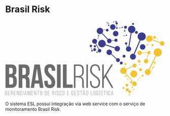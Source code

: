 <!-- TITLE: Integração Brasil Risk -->
<!-- SUBTITLE: A quick summary of Integracao Brasil Risk -->

# Brasil Risk
![Logo Final 2](/uploads/logo-final-2.jpg "Logo Final 2")

O sistema ESL possui integração via web service com o serviço de monitoramento Brasil Risk.

